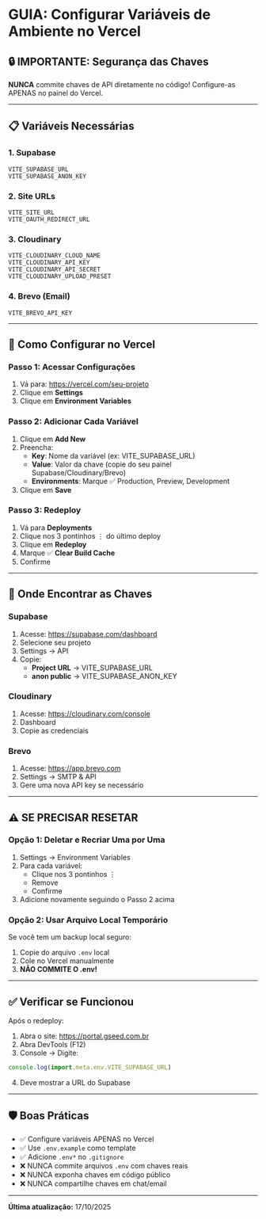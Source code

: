 # GUIA: Configurar Variáveis de Ambiente no Vercel

## 🔒 IMPORTANTE: Segurança das Chaves

**NUNCA** commite chaves de API diretamente no código!
Configure-as APENAS no painel do Vercel.

---

## 📋 Variáveis Necessárias

### 1. Supabase
```
VITE_SUPABASE_URL
VITE_SUPABASE_ANON_KEY
```

### 2. Site URLs
```
VITE_SITE_URL
VITE_OAUTH_REDIRECT_URL
```

### 3. Cloudinary
```
VITE_CLOUDINARY_CLOUD_NAME
VITE_CLOUDINARY_API_KEY
VITE_CLOUDINARY_API_SECRET
VITE_CLOUDINARY_UPLOAD_PRESET
```

### 4. Brevo (Email)
```
VITE_BREVO_API_KEY
```

---

## 🚀 Como Configurar no Vercel

### Passo 1: Acessar Configurações
1. Vá para: https://vercel.com/seu-projeto
2. Clique em **Settings**
3. Clique em **Environment Variables**

### Passo 2: Adicionar Cada Variável
1. Clique em **Add New**
2. Preencha:
   - **Key**: Nome da variável (ex: VITE_SUPABASE_URL)
   - **Value**: Valor da chave (copie do seu painel Supabase/Cloudinary/Brevo)
   - **Environments**: Marque ✅ Production, Preview, Development
3. Clique em **Save**

### Passo 3: Redeploy
1. Vá para **Deployments**
2. Clique nos 3 pontinhos ⋮ do último deploy
3. Clique em **Redeploy**
4. Marque ✅ **Clear Build Cache**
5. Confirme

---

## 🔑 Onde Encontrar as Chaves

### Supabase
1. Acesse: https://supabase.com/dashboard
2. Selecione seu projeto
3. Settings → API
4. Copie:
   - **Project URL** → VITE_SUPABASE_URL
   - **anon public** → VITE_SUPABASE_ANON_KEY

### Cloudinary
1. Acesse: https://cloudinary.com/console
2. Dashboard
3. Copie as credenciais

### Brevo
1. Acesse: https://app.brevo.com
2. Settings → SMTP & API
3. Gere uma nova API key se necessário

---

## ⚠️ SE PRECISAR RESETAR

### Opção 1: Deletar e Recriar Uma por Uma
1. Settings → Environment Variables
2. Para cada variável:
   - Clique nos 3 pontinhos ⋮
   - Remove
   - Confirme
3. Adicione novamente seguindo o Passo 2 acima

### Opção 2: Usar Arquivo Local Temporário
Se você tem um backup local seguro:
1. Copie do arquivo `.env` local
2. Cole no Vercel manualmente
3. **NÃO COMMITE O .env!**

---

## ✅ Verificar se Funcionou

Após o redeploy:
1. Abra o site: https://portal.gseed.com.br
2. Abra DevTools (F12)
3. Console → Digite:
```javascript
console.log(import.meta.env.VITE_SUPABASE_URL)
```
4. Deve mostrar a URL do Supabase

---

## 🛡️ Boas Práticas

- ✅ Configure variáveis APENAS no Vercel
- ✅ Use `.env.example` como template
- ✅ Adicione `.env*` no `.gitignore`
- ❌ NUNCA commite arquivos `.env` com chaves reais
- ❌ NUNCA exponha chaves em código público
- ❌ NUNCA compartilhe chaves em chat/email

---

**Última atualização:** 17/10/2025
